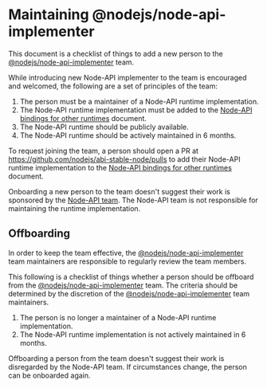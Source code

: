 # Maintaining @nodejs/node-api-implementer

This document is a checklist of things to add a new person to the
[@nodejs/node-api-implementer][] team.

While introducing new Node-API implementer to the team is encouraged
and welcomed, the following are a set of principles of the team:

1. The person must be a maintainer of a Node-API runtime implementation.
1. The Node-API runtime implementation must be added to the
   [Node-API bindings for other runtimes][] document.
1. The Node-API runtime should be publicly available.
1. The Node-API runtime should be actively maintained in 6 months.

To request joining the team, a person should open a PR at
https://github.com/nodejs/abi-stable-node/pulls to add their Node-API
runtime implementation to the [Node-API bindings for other runtimes][] document.

Onboarding a new person to the team doesn't suggest their work is sponsored
by the [Node-API team][]. The Node-API team is not responsible for maintaining
the runtime implementation.

## Offboarding

In order to keep the team effective, the [@nodejs/node-api-implementer][] team
maintainers are responsible to regularly review the team members.

This following is a checklist of things whether a person should be
offboard from the [@nodejs/node-api-implementer][] team. The criteria
should be determined by the discretion of the
[@nodejs/node-api-implementer][] team maintainers.

1. The person is no longer a maintainer of a Node-API runtime implementation.
1. The Node-API runtime implementation is not actively maintained in 6 months.

Offboarding a person from the team doesn't suggest their work is disregarded
by the Node-API team. If circumstances change, the person can be onboarded
again.

[Node-API team]: https://github.com/orgs/nodejs/teams/node-api
[@nodejs/node-api-implementer]: https://github.com/orgs/nodejs/teams/node-api-implementer
[Node-API bindings for other runtimes]: ./node-api-engine-bindings.md#node-api-bindings-for-other-runtimes
